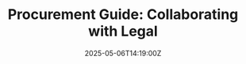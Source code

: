 ---
title: 'Procurement Guide: Collaborating with Legal'
linkTitle: 'Procurement Guide: Collaborating with Legal'
date: '2025-05-06T14:19:00Z'
weight: 1
description: GitLab team members should collaborate with the Legal Team for procurement
  processes, ensuring all contracts are signed by authorized individuals and include
  legal approval. Vendors must comply with GitLab's ethical standards, and NDAs are
  required before sharing confidential information. Follow established procedures
  for procurement requests and contract negotiations to mitigate risks.
draft: false
ref: procurement-guide-collaborating-with-legal
---